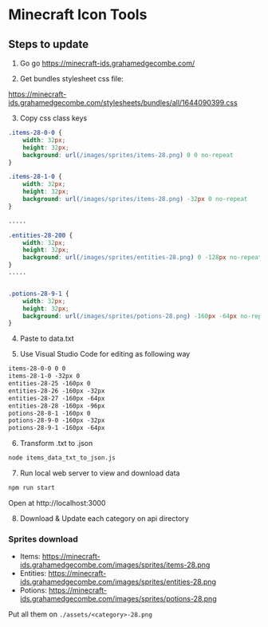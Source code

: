# Minecraft Icon Tools

## Steps to update

1. Go go https://minecraft-ids.grahamedgecombe.com/

2. Get bundles stylesheet css file: 

https://minecraft-ids.grahamedgecombe.com/stylesheets/bundles/all/1644090399.css

3. Copy css class keys

```css
.items-28-0-0 {
    width: 32px;
    height: 32px;
    background: url(/images/sprites/items-28.png) 0 0 no-repeat
}

.items-28-1-0 {
    width: 32px;
    height: 32px;
    background: url(/images/sprites/items-28.png) -32px 0 no-repeat
}

.....

.entities-28-200 {
    width: 32px;
    height: 32px;
    background: url(/images/sprites/entities-28.png) 0 -128px no-repeat
}
.....


.potions-28-9-1 {
    width: 32px;
    height: 32px;
    background: url(/images/sprites/potions-28.png) -160px -64px no-repeat
}

```

4. Paste to data.txt

5. Use Visual Studio Code for editing as following way 

```txt
items-28-0-0 0 0
items-28-1-0 -32px 0
entities-28-25 -160px 0
entities-28-26 -160px -32px
entities-28-27 -160px -64px
entities-28-28 -160px -96px
potions-28-8-1 -160px 0
potions-28-9-0 -160px -32px
potions-28-9-1 -160px -64px
```

6. Transform .txt to .json

```bash
node items_data_txt_to_json.js
```

7. Run local web server to view and download data

```bash
npm run start
```

Open at http://localhost:3000


8. Download & Update each category on api directory


### Sprites download

- Items: https://minecraft-ids.grahamedgecombe.com/images/sprites/items-28.png
- Entities: https://minecraft-ids.grahamedgecombe.com/images/sprites/entities-28.png
- Potions: https://minecraft-ids.grahamedgecombe.com/images/sprites/potions-28.png

Put all them on `./assets/<category>-28.png`